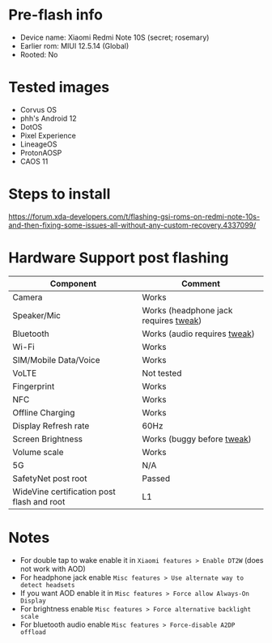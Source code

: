 # Pre-flash info

- Device name: Xiaomi Redmi Note 10S (secret; rosemary)
- Earlier rom: MIUI 12.5.14 (Global)
- Rooted: No

# Tested images

- Corvus OS
- phh's Android 12
- DotOS
- Pixel Experience
- LineageOS
- ProtonAOSP
- CAOS 11

# Steps to install

<https://forum.xda-developers.com/t/flashing-gsi-roms-on-redmi-note-10s-and-then-fixing-some-issues-all-without-any-custom-recovery.4337099/>

# Hardware Support post flashing

| Component | Comment|
| --- | --- |
| Camera | Works |
| Speaker/Mic | Works (headphone jack requires [tweak](#notes)) |
| Bluetooth | Works (audio requires [tweak](#notes)) |
| Wi-Fi | Works |
| SIM/Mobile Data/Voice | Works |
| VoLTE | Not tested |
| Fingerprint | Works |
| NFC | Works |
| Offline Charging | Works |
| Display Refresh rate | 60Hz |
| Screen Brightness | Works (buggy before [tweak](#notes)) |
| Volume scale | Works |
| 5G | N/A |
| SafetyNet post root | Passed |
| WideVine certification post flash and root | L1 |

# Notes

- For double tap to wake enable it in `Xiaomi features > Enable DT2W` (does not work with AOD)
- For headphone jack enable `Misc features > Use alternate way to detect headsets`
- If you want AOD enable it in `Misc features > Force allow Always-On Display`
- For brightness enable `Misc features > Force alternative backlight scale`
- For bluetooth audio enable `Misc features > Force-disable A2DP offload`
